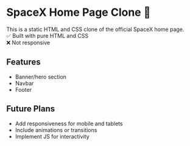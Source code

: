 # SpaceX Home Page Clone 🚀

This is a static HTML and CSS clone of the official SpaceX home page.  
✅ Built with pure HTML and CSS  
❌ Not responsive

## Features

- Banner/hero section
- Navbar
- Footer

## Future Plans

- Add responsiveness for mobile and tablets
- Include animations or transitions
- Implement JS for interactivity
